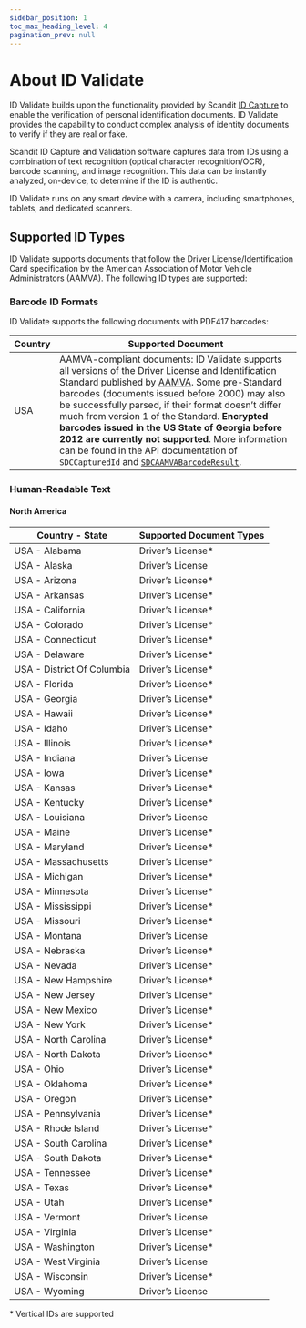 ```yaml
---
sidebar_position: 1
toc_max_heading_level: 4
pagination_prev: null
---
```


# About ID Validate

ID Validate builds upon the functionality provided by Scandit [ID Capture](../id-capture/intro.md) to enable the verification of personal identification documents. ID Validate provides the capability to conduct complex analysis of identity documents to verify if they are real or fake.

Scandit ID Capture and Validation software captures data from IDs using a combination of text recognition (optical character recognition/OCR), barcode scanning, and image recognition. This data can be instantly analyzed, on-device, to determine if the ID is authentic.

ID Validate runs on any smart device with a camera, including smartphones, tablets, and dedicated scanners.

## Supported ID Types

ID Validate supports documents that follow the Driver License/Identification Card specification by the American Association of Motor Vehicle Administrators (AAMVA). The following ID types are supported:

### Barcode ID Formats

ID Validate supports the following documents with PDF417 barcodes:

| Country     | Supported Document |
|-------------|-----------------------------------------|
| USA         | AAMVA-compliant documents: ID Validate supports all versions of the Driver License and Identification Standard published by [AAMVA](https://www.aamva.org/). Some pre-Standard barcodes (documents issued before 2000) may also be successfully parsed, if their format doesn’t differ much from version 1 of the Standard. **Encrypted barcodes issued in the US State of Georgia before 2012 are currently not supported**. More information can be found in the API documentation of `SDCCapturedId` and [`SDCAAMVABarcodeResult`](https://docs.scandit.com/data-capture-sdk/flutter/id-capture/api/aamva-barcode-result.html#class-scandit.datacapture.id.AamvaBarcodeResult). |

### Human-Readable Text

#### North America

| Country - State   | Supported Document Types  |
|--------------------------|--------------------------------------------------------------|
| USA - Alabama            | Driver’s License*       |
| USA - Alaska             | Driver’s License     |
| USA - Arizona            | Driver’s License*       |
| USA - Arkansas           | Driver’s License*       |
| USA - California         | Driver’s License*       |
| USA - Colorado           | Driver’s License*                                              |
| USA - Connecticut        | Driver’s License*                                              |
| USA - Delaware           | Driver’s License*     |
| USA - District Of Columbia | Driver’s License*       |
| USA - Florida            | Driver’s License*       |
| USA - Georgia            | Driver’s License*       |
| USA - Hawaii             | Driver’s License*                                              |
| USA - Idaho              | Driver’s License*                                              |
| USA - Illinois           | Driver’s License*       |
| USA - Indiana            | Driver’s License                                               |
| USA - Iowa               | Driver’s License*       |
| USA - Kansas             | Driver’s License*       |
| USA - Kentucky           | Driver’s License*       |
| USA - Louisiana          | Driver’s License    |
| USA - Maine              | Driver’s License*                                              |
| USA - Maryland           | Driver’s License*       |
| USA - Massachusetts      | Driver’s License*       |
| USA - Michigan           | Driver’s License*       |
| USA - Minnesota          | Driver’s License*       |
| USA - Mississippi        | Driver’s License*       |
| USA - Missouri           | Driver’s License*       |
| USA - Montana            | Driver’s License                                               |
| USA - Nebraska           | Driver’s License*                                              |
| USA - Nevada             | Driver’s License*       |
| USA - New Hampshire      | Driver’s License*     |
| USA - New Jersey         | Driver’s License*       |
| USA - New Mexico         | Driver’s License*                                              |
| USA - New York           | Driver’s License*       |
| USA - North Carolina     | Driver’s License*       |
| USA - North Dakota       | Driver’s License*    |
| USA - Ohio               | Driver’s License*       |
| USA - Oklahoma           | Driver’s License*       |
| USA - Oregon             | Driver’s License*                                              |
| USA - Pennsylvania       | Driver’s License*       |
| USA - Rhode Island       | Driver’s License*                                              |
| USA - South Carolina     | Driver’s License*       |
| USA - South Dakota       | Driver’s License*    |
| USA - Tennessee          | Driver’s License*       |
| USA - Texas              | Driver’s License*       |
| USA - Utah               | Driver’s License*       |
| USA - Vermont            | Driver’s License    |
| USA - Virginia           | Driver’s License*                                              |
| USA - Washington         | Driver’s License*       |
| USA - West Virginia      | Driver’s License    |
| USA - Wisconsin          | Driver’s License*                                              |
| USA - Wyoming            | Driver’s License                                               |

\* Vertical IDs are supported
